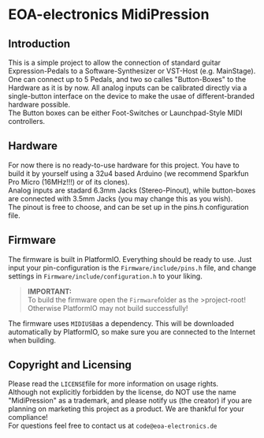# EOA-electronics MidiPression

## Introduction
This is a simple project to allow the connection of standard guitar Expression-Pedals to a Software-Synthesizer or VST-Host (e.g. MainStage).  
One can connect up to 5 Pedals, and two so calles "Button-Boxes" to the Hardware as it is by now.
All analog inputs can be calibrated directly via a single-button interface on the device to make the usae of different-branded hardware possible.  
The Button boxes can be either Foot-Switches or Launchpad-Style MIDI controllers.

## Hardware
For now there is no ready-to-use hardware for this project. You have to build it by yourself using a 32u4 based Arduino (we recommend Sparkfun Pro Micro (16MHz!!!) or of its clones).  
Analog inputs are stadard 6.3mm Jacks (Stereo-Pinout), while button-boxes are connected with 3.5mm Jacks (you may change this as you wish).  
The pinout is free to choose, and can be set up in the pins.h configuration file.

## Firmware
The firmware is built in PlatformIO. Everything should be ready to use. Just input your pin-configuration is the `Firmware/include/pins.h` file, and change settings in `Firmware/include/configuration.h` to your liking.  
>**IMPORTANT:**  
>To build the firmware open the `Firmware`folder as the >project-root! Otherwise PlatformIO may not build successfully!  

The firmware uses `MIDIUSB`as a dependency. This will be downloaded automatically by PlatformIO, so make sure you are connected to the Internet when building.

## Copyright and Licensing
Please read the `LICENSE`file for more information on usage rights.  
Although not explicitly forbidden by the license, do NOT use the name "MidiPression" as a trademark, and please notify us (the creator) if you are planning on marketing this project as a product. We are thankful for your compliance!  
For questions feel free to contact us at `code@eoa-electronics.de`
